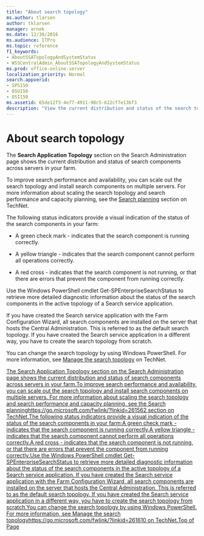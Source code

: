 ```yaml
---
title: "About search topology"
ms.author: tlarsen
author: tklarsen
manager: arnek
ms.date: 12/30/2016
ms.audience: ITPro
ms.topic: reference
f1_keywords:
- AboutSSATopologyAndSystemStatus
- WSSCentralAdmin_AboutSSATopologyAndSystemStatus
ms.prod: office-online-server
localization_priority: Normal
search.appverid:
- SPS150
- OSU150
- OSI150
ms.assetid: 65de12f3-4e77-4911-98c5-622cf7e13bf3
description: "View the current distribution and status of the search topology, that is to say all search components of a Search service application, across servers in your farm."
---
```


# About search topology

The **Search Application Topology** section on the Search Administration page shows the current distribution and status of search components across servers in your farm. 
  
To improve search performance and availability, you can scale out the search topology and install search components on multiple servers. For more information about scaling the search topology and search performance and capacity planning, see the [Search planning](https://go.microsoft.com/fwlink/?linkid=261562) section on TechNet. 
  
The following status indicators provide a visual indication of the status of the search components in your farm:
  
- A green check mark - indicates that the search component is running correctly.
    
- A yellow triangle - indicates that the search component cannot perform all operations correctly.
    
- A red cross - indicates that the search component is not running, or that there are errors that prevent the component from running correctly.
    
Use the Windows PowerShell cmdlet Get-SPEnterpriseSearchStatus to retrieve more detailed diagnostic information about the status of the search components in the active topology of a Search service application. 
  
If you have created the Search service application with the Farm Configuration Wizard, all search components are installed on the server that hosts the Central Administration. This is referred to as the default search topology. If you have created the Search service application in a different way, you have to create the search topology from scratch.
  
You can change the search topology by using Windows PowerShell. For more information, see [Manage the search topology](https://go.microsoft.com/fwlink/?linkid=261610) on TechNet. 
  
[The Search Application Topology section on the Search Administration page shows the current distribution and status of search components across servers in your farm.To improve search performance and availability, you can scale out the search topology and install search components on multiple servers. For more information about scaling the search topology and search performance and capacity planning, see the Search planninghttps://go.microsoft.com/fwlink/?linkid=261562 section on TechNet.The following status indicators provide a visual indication of the status of the search components in your farm:A green check mark - indicates that the search component is running correctly.A yellow triangle - indicates that the search component cannot perform all operations correctly.A red cross - indicates that the search component is not running, or that there are errors that prevent the component from running correctly.Use the Windows PowerShell cmdlet Get-SPEnterpriseSearchStatus to retrieve more detailed diagnostic information about the status of the search components in the active topology of a Search service application. If you have created the Search service application with the Farm Configuration Wizard, all search components are installed on the server that hosts the Central Administration. This is referred to as the default search topology. If you have created the Search service application in a different way, you have to create the search topology from scratch.You can change the search topology by using Windows PowerShell. For more information, see Manage the search topologyhttps://go.microsoft.com/fwlink/?linkid=261610 on TechNet.Top of Page](about-search-topology.md#__top)
  

